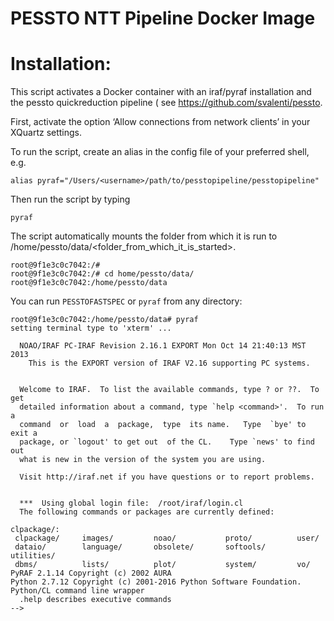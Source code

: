 PESSTO NTT Pipeline Docker Image
====================

Installation:
====================

This script activates a Docker container with an iraf/pyraf installation and the pessto quickreduction pipeline ( see https://github.com/svalenti/pessto.

First, activate the option ‘Allow connections from network clients’ in your XQuartz settings.

To run the script, create an alias in the config file of your preferred shell, e.g.

    alias pyraf="/Users/<username>/path/to/pesstopipeline/pesstopipeline"

Then run the script by typing 

    pyraf

The script automatically mounts the folder from which it is run to /home/pessto/data/<folder_from_which_it_is_started>.

    root@9f1e3c0c7042:/# 
    root@9f1e3c0c7042:/# cd home/pessto/data/
    root@9f1e3c0c7042:/home/pessto/data
    
You can run `PESSTOFASTSPEC` or `pyraf` from any directory:

    root@9f1e3c0c7042:/home/pessto/data# pyraf
    setting terminal type to 'xterm' ...

      NOAO/IRAF PC-IRAF Revision 2.16.1 EXPORT Mon Oct 14 21:40:13 MST 2013
        This is the EXPORT version of IRAF V2.16 supporting PC systems.


      Welcome to IRAF.  To list the available commands, type ? or ??.  To get
      detailed information about a command, type `help <command>'.  To run  a
      command  or  load  a  package,  type  its name.   Type  `bye' to exit a
      package, or `logout' to get out  of the CL.    Type `news' to find  out
      what is new in the version of the system you are using.

      Visit http://iraf.net if you have questions or to report problems.


      ***  Using global login file:  /root/iraf/login.cl
      The following commands or packages are currently defined:

    clpackage/:
     clpackage/     images/         noao/           proto/          user/
     dataio/        language/       obsolete/       softools/       utilities/
     dbms/          lists/          plot/           system/         vo/
    PyRAF 2.1.14 Copyright (c) 2002 AURA
    Python 2.7.12 Copyright (c) 2001-2016 Python Software Foundation.
    Python/CL command line wrapper
      .help describes executive commands
    -->
